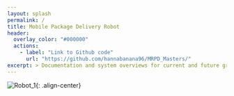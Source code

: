 ```yaml
---
layout: splash
permalink: /
title: Mobile Package Delivery Robot
header:
  overlay_color: "#000000"
  actions:
    - label: "Link to Github code"
      url: "https://github.com/hannabanana96/MRPD_Masters/"
excerpt: > Documentation and system overviews for current and future group members. <br />
---
```


![Robot_1](https://hannabanana96.github.io/MPDR_Project/assets/images/robo_1.JPG){: .align-center}
